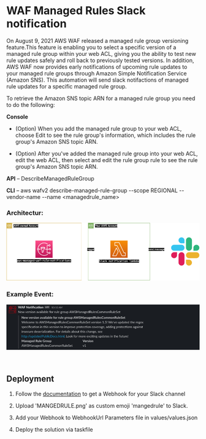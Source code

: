 # WAF Managed Rules Slack notification

On August 9, 2021 AWS WAF released a managed rule group versioning feature.This feature is enabling you to select a specific version of a managed rule group within your web ACL, giving you the ability to test new rule updates safely and roll back to previously tested versions.
In addition, AWS WAF now provides early notifications of upcoming rule updates to your managed rule groups through Amazon Simple Notification Service (Amazon SNS). This automation will send slack notifactions of managed rule updates for a specific managed rule group.

To retrieve the Amazon SNS topic ARN for a managed rule group you need to do the following:

**Console**

- (Option) When you add the managed rule group to your web ACL, choose Edit to see the rule group's information, which includes the rule group's Amazon SNS topic ARN.

- (Option) After you've added the managed rule group into your web ACL, edit the web ACL, then select and edit the rule group rule to see the rule group's Amazon SNS topic ARN.

**API** – DescribeManagedRuleGroup

**CLI** – aws wafv2 describe-managed-rule-group --scope REGIONAL --vendor-name <vendor> --name <managedrule_name>

### Architectur:

![](static/waf-managed-rules-notification.png)


### Example Event:

![](static/waf-managed-rules-notification-example-event.png)

</br>


## Deployment

1. Follow the [documentation](https://api.slack.com/messaging/webhooks) to get a Webhook for your Slack channel

2. Upload  'MANGEDRULE.png' as custom emoji 'mangedrule' to Slack. 

3. Add your Webhook to WebhookUrl Parameters file in values/values.json

3. Deploy the solution via taskfile


